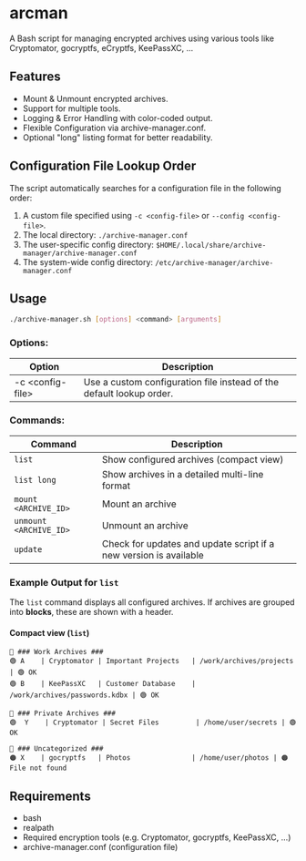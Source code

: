 # arcman
A Bash script for managing encrypted archives using various tools like Cryptomator, gocryptfs, eCryptfs, KeePassXC, ...  

## Features
- Mount & Unmount encrypted archives.
- Support for multiple tools.
- Logging & Error Handling with color-coded output.
- Flexible Configuration via archive-manager.conf.
- Optional "long" listing format for better readability.

## Configuration File Lookup Order
The script automatically searches for a configuration file in the following order:
1. A custom file specified using `-c <config-file>` or `--config <config-file>`.
2. The local directory: `./archive-manager.conf`
3. The user-specific config directory: `$HOME/.local/share/archive-manager/archive-manager.conf`
4. The system-wide config directory: `/etc/archive-manager/archive-manager.conf`

## Usage
```bash
./archive-manager.sh [options] <command> [arguments]
```

### Options: 
| Option             | Description                                                          |
|--------------------|----------------------------------------------------------------------|
| -c \<config-file\> | Use a custom configuration file instead of the default lookup order. |

### Commands:
| Command                | Description                                |
|------------------------|--------------------------------------------|
| `list`                 | Show configured archives (compact view)    |
| `list long`            | Show archives in a detailed multi-line format |
| `mount <ARCHIVE_ID>`   | Mount an archive                           |
| `unmount <ARCHIVE_ID>` | Unmount an archive                         |
| `update`               | Check for updates and update script if a new version is available |

### Example Output for `list`
The `list` command displays all configured archives. If archives are grouped into **blocks**, these are shown with a header.

#### **Compact view (`list`)**
```
🔵 ### Work Archives ###
🟢 A    | Cryptomator | Important Projects   | /work/archives/projects | 🟢 OK
🟢 B    | KeePassXC   | Customer Database    | /work/archives/passwords.kdbx | 🟢 OK

🔵 ### Private Archives ###
🟢  Y    | Cryptomator | Secret Files         | /home/user/secrets | 🟢 OK 

🔵 ### Uncategorized ###
🟠 X    | gocryptfs   | Photos               | /home/user/photos | 🟠 File not found
```

## Requirements
- bash
- realpath
- Required encryption tools (e.g. Cryptomator, gocryptfs, KeePassXC, ...)
- archive-manager.conf (configuration file)


